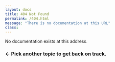 ```yaml
---
layout: docs
title: 404 Not Found
permalink: /404.html
message: "There is no documentation at this URL"
class:
---
```


No documentation exists at this address.

### ← Pick another topic to get back on track.
